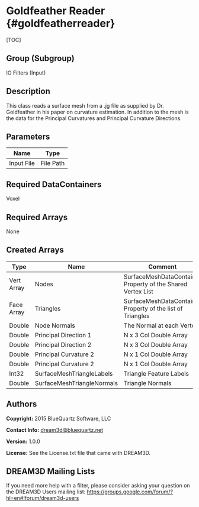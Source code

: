 Goldfeather Reader {#goldfeatherreader}
======
[TOC]

## Group (Subgroup) ##
IO Filters (Input)

## Description ##

This class reads a surface mesh from a .jg file as supplied by Dr. Goldfeather in his paper on curvature estimation. In
addition to the mesh is the data for the Principal Curvatures and Principal Curvature Directions.


## Parameters ##

| Name | Type |
|------|------|
| Input File | File Path |

## Required DataContainers ##
Voxel

## Required Arrays ##
None



## Created Arrays ##

| Type       | Name | Comment |
|------------|------|---------|
| Vert Array | Nodes     | SurfaceMeshDataContainer Property of the Shared Vertex List |
| Face Array | Triangles | SurfaceMeshDataContainer Property of the list of Triangles |
| Double | Node Normals | The Normal at each Vertex |
| Double | Principal Direction 1 | N x 3 Col Double Array |
| Double | Principal Direction 2 | N x 3 Col Double Array |
| Double | Principal Curvature 2 | N x 1 Col Double Array |
| Double | Principal Curvature 2 | N x 1 Col Double Array |
| Int32 | SurfaceMeshTriangleLabels | Triangle Feature Labels |
| Double | SurfaceMeshTriangleNormals | Triangle Normals |



## Authors ##

**Copyright:** 2015 BlueQuartz Software, LLC

**Contact Info:** dream3d@bluequartz.net

**Version:** 1.0.0

**License:**  See the License.txt file that came with DREAM3D.




## DREAM3D Mailing Lists ##

If you need more help with a filter, please consider asking your question on the DREAM3D Users mailing list:
https://groups.google.com/forum/?hl=en#!forum/dream3d-users


